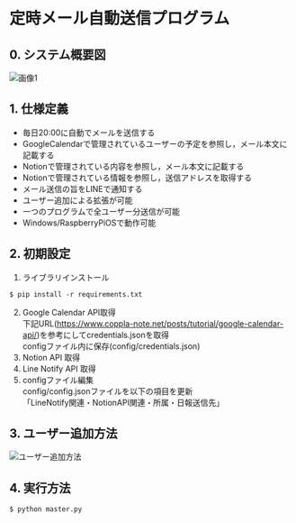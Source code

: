 # 定時メール自動送信プログラム
## 0. システム概要図
![画像1](https://github.com/haradakaito/Automatic_Email_Sending/assets/75819611/6d277790-c7c0-4ecf-a486-e532dde7f4d6)



## 1. 仕様定義
- 毎日20:00に自動でメールを送信する
- GoogleCalendarで管理されているユーザーの予定を参照し，メール本文に記載する
- Notionで管理されている内容を参照し，メール本文に記載する
- Notionで管理されている情報を参照し，送信アドレスを取得する
- メール送信の旨をLINEで通知する
- ユーザー追加による拡張が可能
- 一つのプログラムで全ユーザー分送信が可能
- Windows/RaspberryPiOSで動作可能
## 2. 初期設定
1. ライブラリインストール
```
$ pip install -r requirements.txt
```
2. Google Calendar API取得  
下記URL(https://www.coppla-note.net/posts/tutorial/google-calendar-api/)を参考にしてcredentials.jsonを取得  
configファイル内に保存(config/credentials.json)
3. Notion API 取得  
4. Line Notify API 取得  
5. configファイル編集  
config/config.jsonファイルを以下の項目を更新  
「LineNotify関連・NotionAPI関連・所属・日報送信先」
## 3. ユーザー追加方法
![ユーザー追加方法](https://github.com/haradakaito/Automatic_Email_Sending/assets/75819611/2e5bba75-fbf8-439d-8d94-368556518977)

## 4. 実行方法
```
$ python master.py
```

